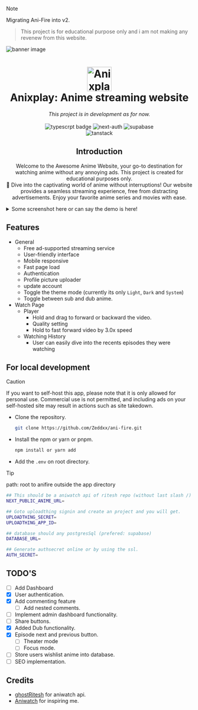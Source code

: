 > [!NOTE]
> Migrating Ani-Fire into v2.

> This project is for educational purpose only and i am not making any revenew from this website.

<img src="/public/ani-fire-cover.png" alt="banner image"/>

<h1 align="center">
  <img src="/public/assets/nav.gif" alt="Anixplay logo" width="66" /> </br>
  Anixplay: Anime streaming website
</h1>

<p align="center">
  <i>
 This project is in development as for now.
</i>
  <br />
  <br />
  <img src="https://img.shields.io/badge/NextJs-Typescript-blue" alt="typescrpt badge" />
  <img src="https://img.shields.io/badge/NextAuth%20Credentials-8A2BE2" alt="next-auth" />
  <img src="https://img.shields.io/badge/Supabase-386641" alt="supabase" />
  <br/>
  <img src="https://img.shields.io/badge/react%20tanstack%20query-E63946" alt="tanstack" />
</p>

<h2 align="center">
  Introduction
</h2>
<p align="center">
  Welcome to the Awesome Anime Website, your go-to destination for watching anime without any annoying ads. This project is created for educational purposes only.</br >
  🎉 Dive into the captivating world of anime without interruptions! Our website provides a seamless streaming experience, free from distracting advertisements. Enjoy your favorite anime series and movies with ease.
</p>



<details>
  <summary>
    Some screenshot here or can say the demo is here!
  </summary>
  <img src="/public/cover.png" alt="intro image" />
</details>

## Features

- General
  - Free ad-supported streaming service
  - User-friendly interface
  - Mobile responsive
  - Fast page load
  - Authentication
  - Profile picture uploader
  - update account
  - Toggle the theme mode (currently its only `Light`, `Dark` and `System`)
  - Toggle between sub and dub anime.
- Watch Page
  - Player
    - Hold and drag to forward or backward the video.
    - Quality setting
    - Hold to fast forward video by 3.0x speed
  - Watching History
    - User can easily dive into the recents episodes they were watching


## For local development
> [!CAUTION]
> If you want to self-host this app, please note that it is only allowed for personal use. Commercial use is not permitted, and including ads on your self-hosted site may result in actions such as site takedown.

- Clone the repository.
  ```bash
  git clone https://github.com/Zeddxx/ani-fire.git
  ```

- Install the npm or yarn or pnpm.
  ```bash
  npm install or yarn add
  ```

- Add the `.env` on root directory.
> [!TIP]
> path: root to anifire outside the app directory

```bash
## This should be a aniwatch api of ritesh repo (without last slash /)
NEXT_PUBLIC_ANIME_URL=

## Goto uploadthing signin and create an project and you will get.
UPLOADTHING_SECRET=
UPLOADTHING_APP_ID=

## database should any postgresSql (prefered: supabase)
DATABASE_URL=

## Generate authsecret online or by using the ssl.
AUTH_SECRET=
```

## TODO'S
- [ ] Add Dashboard
- [x] User authentication.
- [x] Add commenting feature
  - [ ] Add nested comments.
- [ ] Implement admin dashboard functionality.
- [ ] Share buttons.
- [x] Added Dub functionality.
- [x] Episode next and previous button.
  - [ ] Theater mode
  - [ ] Focus mode.
- [ ] Store users wishlist anime into database.
- [ ] SEO implementation.

## Credits

- [ghostRitesh](https://github.com/ghoshRitesh12) for aniwatch api.
- [Aniwatch](https://aniwatch.to) for inspiring me.


